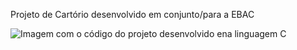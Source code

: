 Projeto de Cartório desenvolvido em conjunto/para a EBAC

<img src="[[https://github.com/mtscto/Cartorio_ebac/blob/main/IMG/Captura%20de%20Tela%20(1).png?raw=true](https://raw.githubusercontent.com/mtscto/Cartorio_ebac/refs/heads/main/IMG/Captura%20de%20Tela%20(8).png)](https://github.com/mtscto/Cartorio_ebac/blob/main/IMG/Captura%20de%20Tela%20(8).png?raw=true)" alt="Imagem com o código do projeto desenvolvido ena linguagem C">
